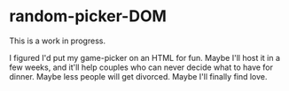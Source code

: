 # random-picker-DOM

This is a work in progress. 

I figured I'd put my game-picker on an HTML for fun. Maybe I'll host it in a few weeks, and it'll help couples who can never decide what to have for dinner. Maybe less people will get divorced. Maybe I'll finally find love.